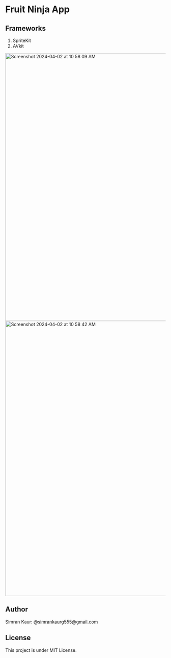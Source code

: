# Fruit Ninja App

## Frameworks
1. SpriteKit
2. AVkit

<img width="838" alt="Screenshot 2024-04-02 at 10 58 09 AM" src="https://github.com/simrantechie/FruitNinja/assets/66485679/f3016b07-d288-437a-97c2-1e124bb837f1">

<img width="861" alt="Screenshot 2024-04-02 at 10 58 42 AM" src="https://github.com/simrantechie/FruitNinja/assets/66485679/52b46ae3-201f-4b7c-b462-2071c43e97b5">

## Author
Simran Kaur: @simrankaurg555@gmail.com

## License
This project is under MIT License.


